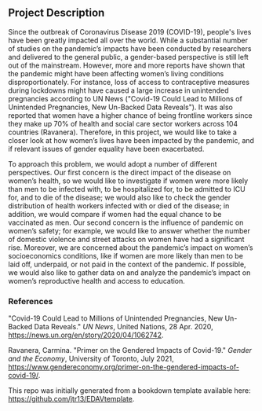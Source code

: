 ## Project Description

Since the outbreak of Coronavirus Disease 2019 (COVID-19), people's lives have been greatly impacted all over the world. While a substantial number of studies on the pandemic’s impacts have been conducted by researchers and delivered to the general public, a gender-based perspective is still left out of the mainstream. However, more and more reports have shown that the pandemic might have been affecting women’s living conditions disproportionately. For instance, loss of access to contraceptive measures during lockdowns might have caused a large increase in unintended pregnancies according to UN News ("Covid-19 Could Lead to Millions of Unintended Pregnancies, New Un-Backed Data Reveals"). It was also reported that women have a higher chance of being frontline workers since they make up 70% of health and social care sector workers across 104 countries (Ravanera). Therefore, in this project, we would like to take a closer look at how women’s lives have been impacted by the pandemic, and if relevant issues of gender equality have been exacerbated.

To approach this problem, we would adopt a number of different perspectives. Our first concern is the direct impact of the disease on women’s health, so we would like to investigate if women were more likely than men to be infected with, to be hospitalized for, to be admitted to ICU for, and to die of the disease; we would also like to check the gender distribution of health workers infected with or died of the disease; in addition, we would compare if women had the equal chance to be vaccinated as men. Our second concern is the influence of pandemic on women’s safety; for example, we would like to answer whether the number of domestic violence and street attacks on women have had a significant rise. Moreover, we are concerned about the pandemic’s impact on women’s socioeconomics conditions, like if women are more likely than men to be laid off, underpaid, or not paid in the context of the pandemic. If possible, we would also like to gather data on and analyze the pandemic’s impact on women’s reproductive health and access to education.

### References

"Covid-19 Could Lead to Millions of Unintended Pregnancies, New Un-Backed Data Reveals." *UN News*, United Nations, 28 Apr. 2020, https://news.un.org/en/story/2020/04/1062742. 

Ravanera, Carmina. "Primer on the Gendered Impacts of Covid-19." *Gender and the Economy*, University of Toronto, July 2021, https://www.gendereconomy.org/primer-on-the-gendered-impacts-of-covid-19/. 


This repo was initially generated from a bookdown template available here: https://github.com/jtr13/EDAVtemplate.
